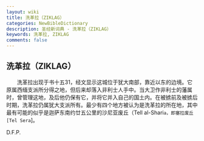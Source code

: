 ```yaml
---
layout: wiki
title: 洗革拉（ZIKLAG）
categories: NewBibleDictionary
description: 圣经新词典 - 洗革拉（ZIKLAG）
keywords: 洗革拉, ZIKLAG
comments: false
---
```


## 洗革拉（ZIKLAG）

　　洗革拉出现于书十五31，经文显示这城位于犹大南部，靠近以东的边境。它原属西缅支派所分得之地，但后来却落入非利士人手中。当大卫作非利士的藩属时，曾管理这地，及后他仍保有它，并将它并入自己的国土内。在被掳前及被掳后时期，洗革拉仍属犹大支派所有。最少有四个地方被认为是洗革拉的所在地，其中最有可能的似乎是迦萨东南约廿五公里的沙尼亚废丘（Tell al-Shari`a，即塞拉废丘 [Tel Sera`]。

D.F.P.








